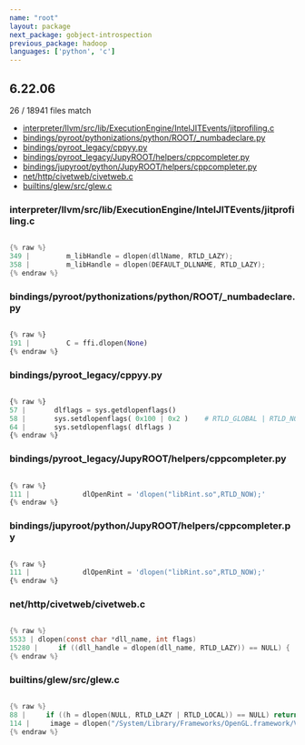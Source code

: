 ```yaml
---
name: "root"
layout: package
next_package: gobject-introspection
previous_package: hadoop
languages: ['python', 'c']
---
```

## 6.22.06
26 / 18941 files match

 - [interpreter/llvm/src/lib/ExecutionEngine/IntelJITEvents/jitprofiling.c](#interpreterllvmsrclibexecutionengineinteljiteventsjitprofilingc)
 - [bindings/pyroot/pythonizations/python/ROOT/_numbadeclare.py](#bindingspyrootpythonizationspythonroot_numbadeclarepy)
 - [bindings/pyroot_legacy/cppyy.py](#bindingspyroot_legacycppyypy)
 - [bindings/pyroot_legacy/JupyROOT/helpers/cppcompleter.py](#bindingspyroot_legacyjupyroothelperscppcompleterpy)
 - [bindings/jupyroot/python/JupyROOT/helpers/cppcompleter.py](#bindingsjupyrootpythonjupyroothelperscppcompleterpy)
 - [net/http/civetweb/civetweb.c](#nethttpcivetwebcivetwebc)
 - [builtins/glew/src/glew.c](#builtinsglewsrcglewc)

### interpreter/llvm/src/lib/ExecutionEngine/IntelJITEvents/jitprofiling.c

```c

{% raw %}
349 |         m_libHandle = dlopen(dllName, RTLD_LAZY);
358 |         m_libHandle = dlopen(DEFAULT_DLLNAME, RTLD_LAZY);
{% endraw %}

```
### bindings/pyroot/pythonizations/python/ROOT/_numbadeclare.py

```python

{% raw %}
191 |         C = ffi.dlopen(None)
{% endraw %}

```
### bindings/pyroot_legacy/cppyy.py

```python

{% raw %}
57 |       dlflags = sys.getdlopenflags()
58 |       sys.setdlopenflags( 0x100 | 0x2 )    # RTLD_GLOBAL | RTLD_NOW
64 |       sys.setdlopenflags( dlflags )
{% endraw %}

```
### bindings/pyroot_legacy/JupyROOT/helpers/cppcompleter.py

```python

{% raw %}
111 |             dlOpenRint = 'dlopen("libRint.so",RTLD_NOW);'
{% endraw %}

```
### bindings/jupyroot/python/JupyROOT/helpers/cppcompleter.py

```python

{% raw %}
111 |             dlOpenRint = 'dlopen("libRint.so",RTLD_NOW);'
{% endraw %}

```
### net/http/civetweb/civetweb.c

```c

{% raw %}
5533 | dlopen(const char *dll_name, int flags)
15280 | 	if ((dll_handle = dlopen(dll_name, RTLD_LAZY)) == NULL) {
{% endraw %}

```
### builtins/glew/src/glew.c

```c

{% raw %}
88 |     if ((h = dlopen(NULL, RTLD_LAZY | RTLD_LOCAL)) == NULL) return NULL;
114 |     image = dlopen("/System/Library/Frameworks/OpenGL.framework/Versions/Current/OpenGL", RTLD_LAZY);
{% endraw %}

```
